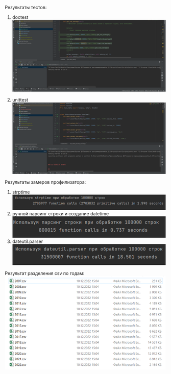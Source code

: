 Результаты тестов:
1. doctest
![Doctest results](images/doctest_results.png)

2. unittest
![Unittest results](images/unittest_results.png)

Результаты замеров профилизатора:
1. strptime  
![Strptime result](images/strptime_result.png)
2. ручной парсинг строки и создание datetime  
![String parsing result](images/string_parsing_result.png)
3. dateutil.parser  
![Dateutil parser result](images/dateutil_parser_result.png)

Результат разделения csv по годам:
![Csv splitting result](images/splitted_csv_result.png)